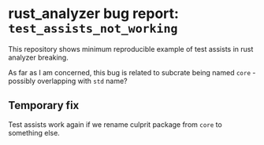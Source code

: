 # rust_analyzer bug report: `test_assists_not_working`

This repository shows minimum reproducible example of test assists in rust analyzer breaking.

As far as I am concerned, this bug is related to subcrate being named `core` - possibly overlapping with `std` name?

## Temporary fix

Test assists work again if we rename culprit package from `core` to something else.
